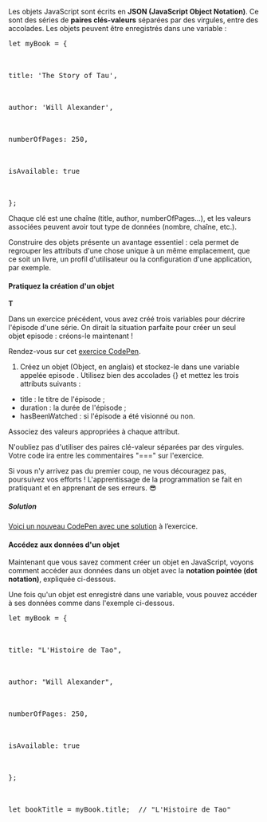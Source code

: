 Les objets JavaScript sont écrits en **JSON (JavaScript Object Notation)**. Ce sont des séries de **paires clés-valeurs** séparées par des virgules, entre des accolades. Les objets peuvent être enregistrés dans une variable :

<pre>let myBook = {

 

title: 'The Story of Tau',

 

author: 'Will Alexander',

 

numberOfPages: 250,

 

isAvailable: true

 

};
</pre>

Chaque clé est une chaîne (title, author, numberOfPages...), et les valeurs associées peuvent avoir tout type de données (nombre, chaîne, etc.).

Construire des objets présente un avantage essentiel : cela permet de regrouper les attributs d'une chose unique à un même emplacement, que ce soit un livre, un profil d'utilisateur ou la configuration d'une application, par exemple.

#### **Pratiquez la création d'un objet**

**T**

Dans un exercice précédent, vous avez créé trois variables pour décrire l'épisode d'une série. On dirait la situation parfaite pour créer un seul objet episode : créons-le maintenant !

Rendez-vous sur cet [exercice CodePen](<https://codepen.io/nicolaspatschkowski/pen/NWqMQvM>).

1. Créez un objet (Object, en anglais) et stockez-le dans une variable appelée episode . Utilisez bien des accolades {} et mettez les trois attributs suivants :

<!-- -->

- title : le titre de l'épisode ;
- duration : la durée de l'épisode ;
- hasBeenWatched : si l'épisode a été visionné ou non.

<!-- -->

Associez des valeurs appropriées à chaque attribut.

N'oubliez pas d'utiliser des paires clé-valeur séparées par des virgules. Votre code ira entre les commentaires "===" sur l'exercice.

Si vous n'y arrivez pas du premier coup, ne vous découragez pas, poursuivez vos efforts ! L'apprentissage de la programmation se fait en pratiquant et en apprenant de ses erreurs. 😎

##### **Solution**

[Voici un nouveau CodePen avec une solution](<https://codepen.io/nicolaspatschkowski/pen/qBdvRdw>) à l’exercice.

#### **Accédez aux données d'un objet**

Maintenant que vous savez comment créer un objet en JavaScript, voyons comment accéder aux données dans un objet avec la **notation pointée (dot notation)**, expliquée ci-dessous.

Une fois qu'un objet est enregistré dans une variable, vous pouvez accéder à ses données comme dans l'exemple ci-dessous.

<pre>let myBook = {

 

title: "L'Histoire de Tao",

 

author: "Will Alexander",

 

numberOfPages: 250,

 

isAvailable: true

 

};

 

let bookTitle = myBook.title;  // "L'Histoire de Tao"
</pre>

